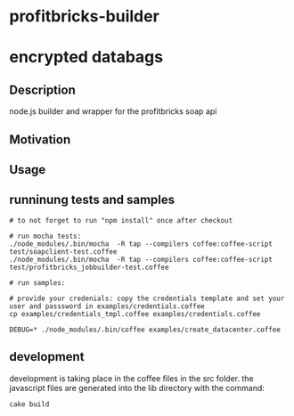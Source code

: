 profitbricks-builder
====================


# encrypted databags

## Description

node.js builder and wrapper for the profitbricks soap api

## Motivation


## Usage


## runninung tests and samples

	# to not forget to run "npm install" once after checkout

	# run mocha tests:
	./node_modules/.bin/mocha  -R tap --compilers coffee:coffee-script test/soapclient-test.coffee
	./node_modules/.bin/mocha  -R tap --compilers coffee:coffee-script test/profitbricks_jobbuilder-test.coffee

	# run samples:

	# provide your credenials: copy the credentials template and set your user and passsword in examples/credentials.coffee
	cp examples/credentials_tmpl.coffee examples/credentials.coffee

	DEBUG=* ./node_modules/.bin/coffee examples/create_datacenter.coffee


## development

development is taking place in the coffee files in the src folder. the javascript files are generated into the lib directory with the command:

	cake build


